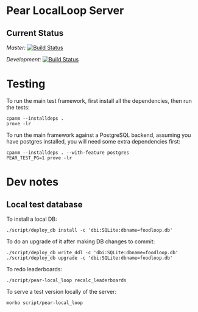 # Pear LocalLoop Server

## Current Status

*Master:* [![Build Status](https://travis-ci.org/Pear-Trading/Foodloop-Server.svg?branch=master)](https://travis-ci.org/Pear-Trading/Foodloop-Server)

*Development:* [![Build Status](https://travis-ci.org/Pear-Trading/Foodloop-Server.svg?branch=development)](https://travis-ci.org/Pear-Trading/Foodloop-Server)

# Testing

To run the main test framework, first install all the dependencies, then run the tests:

```
cpanm --installdeps .
prove -lr
```

To run the main framework against a PostgreSQL backend, assuming you have postgres installed, you will need some extra dependencies first:

```
cpanm --installdeps . --with-feature postgres
PEAR_TEST_PG=1 prove -lr
```

# Dev notes

## Local test database

To install a local DB:

```
./script/deploy_db install -c 'dbi:SQLite:dbname=foodloop.db'
```

To do an upgrade of it after making DB changes to commit:

```
./script/deploy_db write_ddl -c 'dbi:SQLite:dbname=foodloop.db'
./script/deploy_db upgrade -c 'dbi:SQLite:dbname=foodloop.db'
```

To redo leaderboards:

```
./script/pear-local_loop recalc_leaderboards
```

To serve a test version locally of the server:

```
morbo script/pear-local_loop
```

